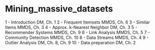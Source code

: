 # Mining_massive_datasets

1 - Introduction 	   DM, Ch. 1
2 - Frequent Itemsets	   MMDS, Ch. 6
3 - Similar Items	   MMDS, Ch. 3
4 - Approx. k-Nearest Neighbor	   DM, Ch. 3
5 - Recommender Systems	   MMDS, Ch. 9
6 - Link Analysis	   MMDS, Ch. 5
7 - Community Detection	   MMDS, Ch. 10
8 - Data Streams	   MMDS, Ch. 4
9 - Outlier Analysis	   DM, Ch. 8, Ch. 9
10 - Data preparation	   DM, Ch. 2
